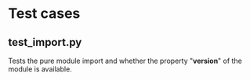 # Test cases

## test_import.py

Tests the pure module import and whether the property "__version__" of the
module is available.
